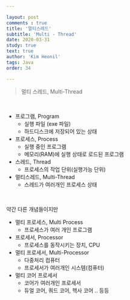 ```yaml
---

layout: post
comments : true
title: '멀티스레드'
subtitle: 'Multi - Thread'
date: 2020-03-31
study: true
text: true
author: 'Kim Heonil'
tags: Java
order: 34

---
```


 

> 멀티 스레드, Multi-Thread

<br>

- 프로그램, Program
  - 실행 파일 (exe 파일)
  - 하드디스크에 저장되어 있는 상태
- 프로세스, Process
  - 실행 중인 프로그램
  - 메모리(RAM)에 실행 상태로 로드된 프로그램
- 스레드, Thread
  - 프로세스의 작업 단위(실행가능 단위)
- 멀티스레드, Multi-Thread
  - 스레드가 여러개인 프로세스 상태

<br>

약간 다른 개념들이지만

- 멀티 프로세스, Multi Process
  - 프로세스가 여러 개인 프로그램
- 프로세서, Processor
  - 프로세스를 동작시키는 장치, CPU
- 멀티 프로세서, Multi-Processor
  - 다중처리 컴퓨터
  - 프로세서가 여러개인 시스템(컴퓨터)
- 멀티 코어 프로세서
  - 코어가 여러개인 프로세서
  - 듀얼 코어, 쿼드 코어, 헥사 코어 .. 등등


<br><br>